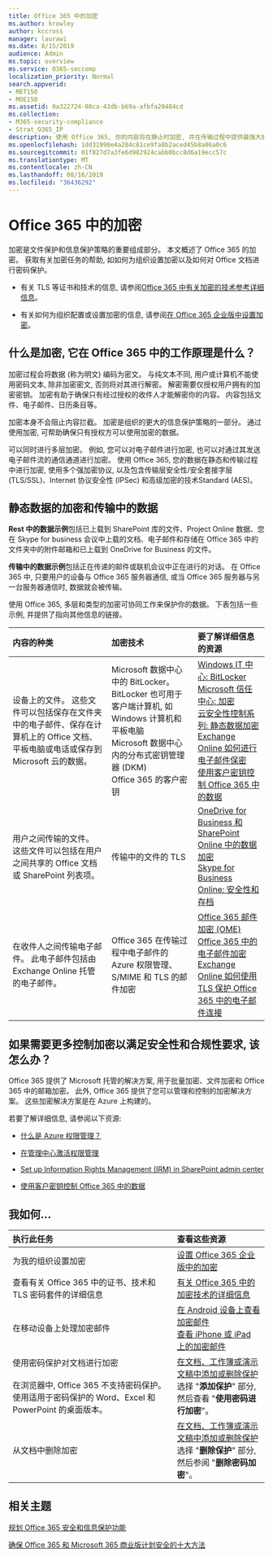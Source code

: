 ```yaml
---
title: Office 365 中的加密
ms.author: krowley
author: kccross
manager: laurawi
ms.date: 8/15/2019
audience: Admin
ms.topic: overview
ms.service: O365-seccomp
localization_priority: Normal
search.appverid:
- MET150
- MOE150
ms.assetid: 0a322724-08ca-43db-b69a-afbfa20484cd
ms.collection:
- M365-security-compliance
- Strat_O365_IP
description: 使用 Office 365, 你的内容将在静止时加密, 并在传输过程中提供最强大的加密、协议和技术。 获取 Office 365 中的加密概述。
ms.openlocfilehash: 1dd31990e4a284c81ce9fa8b2aced45b8a06a0c6
ms.sourcegitcommit: 01f827d7a3fe6d982924cabb0bcc8d6a19ecc57c
ms.translationtype: MT
ms.contentlocale: zh-CN
ms.lasthandoff: 08/16/2019
ms.locfileid: "36436292"
---
```

# <a name="encryption-in-office-365"></a>Office 365 中的加密

加密是文件保护和信息保护策略的重要组成部分。 本文概述了 Office 365 的加密。 获取有关加密任务的帮助, 如如何为组织设置加密以及如何对 Office 文档进行密码保护。
  
- 有关 TLS 等证书和技术的信息, 请参阅[Office 365 中有关加密的技术参考详细信息](technical-reference-details-about-encryption.md)。

- 有关如何为组织配置或设置加密的信息, 请参阅[在 Office 365 企业版中设置加密](set-up-encryption.md)。

## <a name="what-is-encryption-and-how-does-it-work-in-office-365"></a>什么是加密, 它在 Office 365 中的工作原理是什么？

加密过程会将数据 (称为明文) 编码为密文。 与纯文本不同, 用户或计算机不能使用密码文本, 除非加密密文, 否则将对其进行解密。 解密需要仅授权用户拥有的加密密钥。 加密有助于确保只有经过授权的收件人才能解密你的内容。 内容包括文件、电子邮件、日历条目等。
  
加密本身不会阻止内容拦截。 加密是组织的更大的信息保护策略的一部分。 通过使用加密, 可帮助确保只有授权方可以使用加密的数据。
  
可以同时进行多层加密。 例如, 您可以对电子邮件进行加密, 也可以对通过其发送电子邮件流的通信通道进行加密。 使用 Office 365, 您的数据在静态和传输过程中进行加密, 使用多个强加密协议, 以及包含传输层安全性/安全套接字层 (TLS/SSL)、Internet 协议安全性 (IPSec) 和高级加密的技术Standard (AES)。
  
## <a name="encryption-for-data-at-rest-and-data-in-transit"></a>静态数据的加密和传输中的数据

 **Rest 中的数据示例**包括已上载到 SharePoint 库的文件、Project Online 数据、您在 Skype for business 会议中上载的文档、电子邮件和存储在 Office 365 中的文件夹中的附件邮箱和已上载到 OneDrive for Business 的文件。
  
 **传输中的数据示例**包括正在传递的邮件或联机会议中正在进行的对话。 在 Office 365 中, 只要用户的设备与 Office 365 服务器通信, 或当 Office 365 服务器与另一台服务器通信时, 数据就会被传输。
  
使用 Office 365, 多层和类型的加密可协同工作来保护你的数据。 下表包括一些示例, 并提供了指向其他信息的链接。
  
|**内容的种类**|**加密技术**|**要了解详细信息的资源**|
|:-----|:-----|:-----|
|设备上的文件。 这些文件可以包括保存在文件夹中的电子邮件、保存在计算机上的 Office 文档、平板电脑或电话或保存到 Microsoft 云的数据。  <br/> |Microsoft 数据中心中的 BitLocker。 BitLocker 也可用于客户端计算机, 如 Windows 计算机和平板电脑  <br/> Microsoft 数据中心内的分布式密钥管理器 (DKM)  <br/> Office 365 的客户密钥  <br/> |[Windows IT 中心: BitLocker](https://docs.microsoft.com/windows/device-security/bitlocker/bitlocker-overview) <br/> [Microsoft 信任中心: 加密](https://www.microsoft.com/en-us/TrustCenter/Security/Encryption) <br/> [云安全性控制系列: 静态数据加密](https://blogs.microsoft.com/microsoftsecure/2015/09/10/cloud-security-controls-series-encrypting-data-at-rest) <br/> [Exchange Online 如何进行电子邮件保密](exchange-online-secures-email-secrets.md) <br/> [使用客户密钥控制 Office 365 中的数据](controlling-your-data-using-customer-key.md) <br/> |
|用户之间传输的文件。 这些文件可以包括在用户之间共享的 Office 文档或 SharePoint 列表项。  <br/> |传输中的文件的 TLS  <br/> |[OneDrive for Business 和 SharePoint Online 中的数据加密](data-encryption-in-odb-and-spo.md) <br/> [Skype for Business Online: 安全性和存档](https://technet.microsoft.com/library/skype-for-business-online-security-and-archiving.aspx) <br/> |
|在收件人之间传输电子邮件。 此电子邮件包括由 Exchange Online 托管的电子邮件。  <br/> |Office 365 在传输过程中电子邮件的 Azure 权限管理、S/MIME 和 TLS 的邮件加密  <br/> |[Office 365 邮件加密 (OME)](ome.md) <br/> [Office 365 中的电子邮件加密](email-encryption.md) <br/> [Exchange Online 如何使用 TLS 保护 Office 365 中的电子邮件连接](exchange-online-uses-tls-to-secure-email-connections.md) <br/> |

## <a name="what-if-i-need-more-control-over-encryption-to-meet-security-and-compliance-requirements"></a>如果需要更多控制加密以满足安全性和合规性要求, 该怎么办？

Office 365 提供了 Microsoft 托管的解决方案, 用于批量加密、文件加密和 Office 365 中的邮箱加密。 此外, Office 365 提供了您可以管理和控制的加密解决方案。 这些加密解决方案是在 Azure 上构建的。
  
若要了解详细信息, 请参阅以下资源:
  
- [什么是 Azure 权限管理？](https://docs.microsoft.com/information-protection/understand-explore/what-is-azure-rms)

- [在管理中心激活权限管理](https://support.office.com/article/5b6d3ac7-b1ac-428e-b03e-50e882f85a6e)

- [Set up Information Rights Management (IRM) in SharePoint admin center](set-up-irm-in-sp-admin-center.md)

- [使用客户密钥控制 Office 365 中的数据](controlling-your-data-using-customer-key.md)

## <a name="how-do-i"></a>我如何...

|**执行此任务**|**查看这些资源**|
|:-----|:-----|
|为我的组织设置加密  <br/> |[设置 Office 365 企业版中的加密](set-up-encryption.md) <br/> |
|查看有关 Office 365 中的证书、技术和 TLS 密码套件的详细信息  <br/> |[有关 Office 365 中的加密技术的详细信息](technical-reference-details-about-encryption.md) <br/> |
|在移动设备上处理加密邮件  <br/> |[在 Android 设备上查看加密邮件](https://support.office.com/article/83d60f17-2305-407a-a762-7d518401fdeb) <br/> [查看 iPhone 或 iPad 上的加密邮件](https://support.office.com/article/4d631321-0d26-4bcc-a483-d294dd0b1caf) <br/> |
|使用密码保护对文档进行加密  <br/><br/>  在浏览器中, Office 365 不支持密码保护。 使用适用于密码保护的 Word、Excel 和 PowerPoint 的桌面版本。 |[在文档、工作簿或演示文稿中添加或删除保护](https://support.office.com/article/05084cc3-300d-4c1a-8416-38d3e37d6826) <br/> 选择 "**添加保护**" 部分, 然后查看 "**使用密码进行加密**"。  |
|从文档中删除加密  <br/> |[在文档、工作簿或演示文稿中添加或删除保护](https://support.office.com/article/05084cc3-300d-4c1a-8416-38d3e37d6826) <br/> 选择 "**删除保护**" 部分, 然后参阅 "**删除密码加密**"。  |

## <a name="related-topics"></a>相关主题

[规划 Office 365 安全和信息保护功能](plan-for-security-and-compliance.md)

[确保 Office 365 和 Microsoft 365 商业版计划安全的十大方法](https://docs.microsoft.com/office365/admin/security-and-compliance/secure-your-business-data?view=o365-worldwide)
